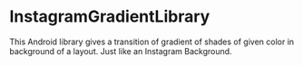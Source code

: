 # InstagramGradientLibrary
This Android library gives a transition of gradient of shades of given color in background of a layout. Just like an Instagram Background.
